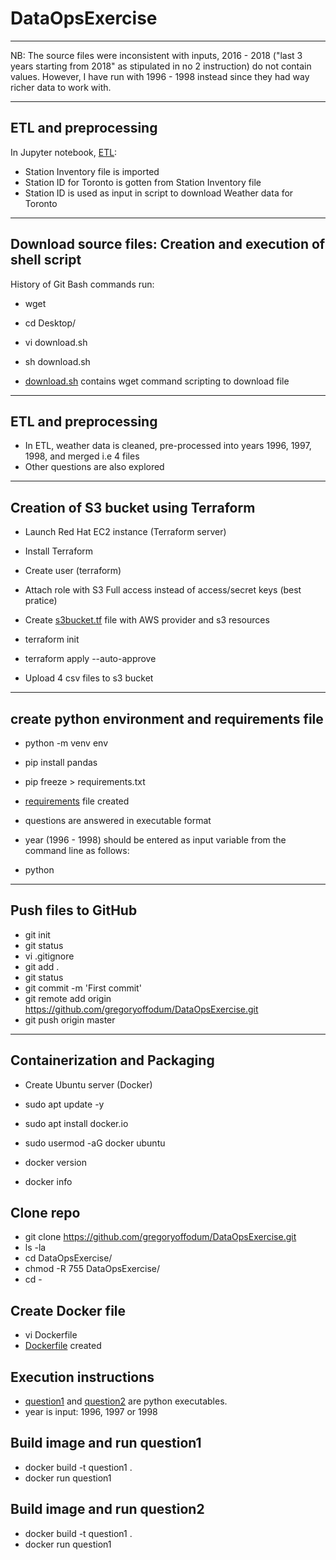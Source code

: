 # DataOpsExercise

--------------------------------------------------------
NB: The source files were inconsistent with inputs, 2016 - 2018 ("last 3 years starting from 2018" as stipulated in no 2 instruction)
do not contain values. However, I have run with 1996 - 1998 instead since they had way richer data to work with.

------------------------
ETL and preprocessing
----------------------

In Jupyter notebook, [ETL](https://github.com/gregoryoffodum/DataOpsExercise/blob/master/ETL.ipynb):
- Station Inventory file is imported
- Station ID for Toronto is gotten from  Station Inventory file
- Station ID is used as input in script to download Weather data for Toronto

-------------------------------------------------------------
Download source files: Creation and execution of shell script
-------------------------------------------------------------
History of Git Bash commands run:

- wget
- cd Desktop/
- vi download.sh
- sh download.sh

- [download.sh](https://github.com/gregoryoffodum/DataOpsExercise/blob/master/download.sh) contains wget command scripting to download file

------------------------
ETL and preprocessing
----------------------

- In ETL, weather data is cleaned, pre-processed into years 1996, 1997, 1998, and merged i.e 4 files
- Other questions are also explored



--------------------------------------
Creation of S3 bucket using Terraform
--------------------------------------

- Launch Red Hat EC2 instance (Terraform server)
- Install Terraform
- Create user (terraform)
- Attach role with S3 Full access instead of access/secret keys (best pratice)
- Create [s3bucket.tf](https://github.com/gregoryoffodum/DataOpsExercise/blob/master/s3bucket.tf) file with AWS provider and s3 resources
- terraform init
- terraform apply --auto-approve

- Upload 4 csv files to s3 bucket


-----------------------------------------------
create python environment and requirements file
-----------------------------------------------

- python -m venv env
- pip install pandas
- pip freeze > requirements.txt
- [requirements](https://github.com/gregoryoffodum/DataOpsExercise/blob/master/requirements.txt) file created

- questions are answered in executable format
- year (1996 - 1998) should be entered as input variable from the command line as follows:

- python <pythonfile> <year>


--------------------
Push files to GitHub
--------------------
 
- git init
- git status
- vi .gitignore
- git add .
- git status
- git commit -m 'First commit'
- git remote add origin https://github.com/gregoryoffodum/DataOpsExercise.git
- git push origin master

-----------------------------
Containerization and Packaging
-----------------------------
- Create Ubuntu server (Docker)
- sudo apt update -y
- sudo apt install docker.io
- sudo usermod -aG docker ubuntu

- docker version
- docker info

Clone repo
-----------
- git clone https://github.com/gregoryoffodum/DataOpsExercise.git
- ls -la
- cd DataOpsExercise/
- chmod -R 755 DataOpsExercise/
- cd -

Create Docker file
------------------
- vi Dockerfile
- [Dockerfile](https://github.com/gregoryoffodum/DataOpsExercise/blob/master/Dockerfile) created

Execution instructions
-------------------------------
- [question1](https://github.com/gregoryoffodum/DataOpsExercise/blob/master/question1.py) and [question2](https://github.com/gregoryoffodum/DataOpsExercise/blob/master/question2.py) are python executables.
- year is input: 1996, 1997 or 1998
  
Build image and run question1
-------------------------------
- docker build -t question1 .
- docker run question1 <year>

Build image and run question2
-------------------------------
- docker build -t question1 .
- docker run question1 <year>

